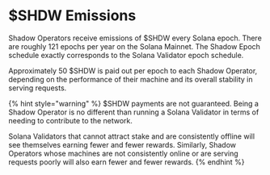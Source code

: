 # $SHDW Emissions

Shadow Operators receive emissions of $SHDW every Solana epoch. There are roughly 121 epochs per year on the Solana Mainnet. The Shadow Epoch schedule exactly corresponds to the Solana Validator epoch schedule.

Approximately 50 $SHDW is paid out per epoch to each Shadow Operator, depending on the performance of their machine and its overall stability in serving requests.&#x20;

{% hint style="warning" %}
$SHDW payments are not guaranteed. Being a Shadow Operator is no different than running a Solana Validator in terms of needing to contribute to the network.&#x20;

Solana Validators that cannot attract stake and are consistently offline will see themselves earning fewer and fewer rewards. Similarly, Shadow Operators whose machines are not consistently online or are serving requests poorly will also earn fewer and fewer rewards.
{% endhint %}
